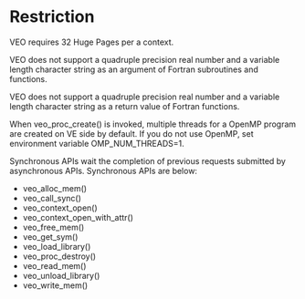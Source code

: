 # Restriction

VEO requires 32 Huge Pages per a context.

VEO does not support a quadruple precision real number and a variable length character string as an argument of Fortran subroutines and functions.

VEO does not support a quadruple precision real number and a variable length character string as a return value of Fortran functions.

When veo_proc_create() is invoked, multiple threads for a OpenMP program are created on VE side by default. If you do not use OpenMP, set environment variable OMP_NUM_THREADS=1.

Synchronous APIs wait the completion of previous requests submitted by asynchronous APIs.
Synchronous APIs are below:
 - veo_alloc_mem()
 - veo_call_sync()
 - veo_context_open()
 - veo_context_open_with_attr()
 - veo_free_mem()
 - veo_get_sym()
 - veo_load_library()
 - veo_proc_destroy()
 - veo_read_mem()
 - veo_unload_library()
 - veo_write_mem()
